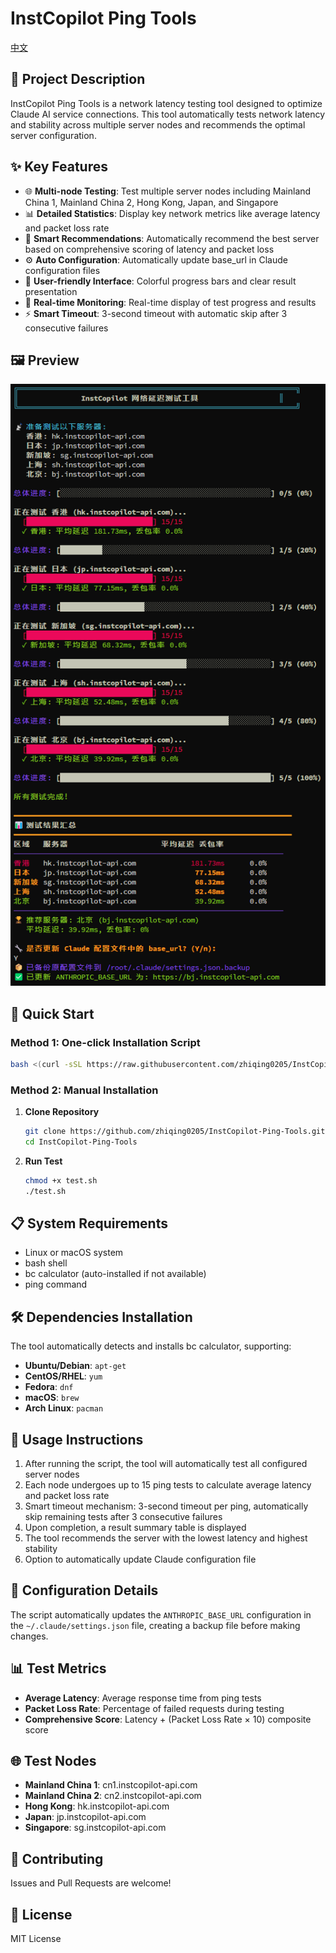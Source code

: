 # InstCopilot Ping Tools

[中文](README.md)

## 📖 Project Description

InstCopilot Ping Tools is a network latency testing tool designed to optimize Claude AI service connections. This tool automatically tests network latency and stability across multiple server nodes and recommends the optimal server configuration.

## ✨ Key Features

- 🌐 **Multi-node Testing**: Test multiple server nodes including Mainland China 1, Mainland China 2, Hong Kong, Japan, and Singapore
- 📊 **Detailed Statistics**: Display key network metrics like average latency and packet loss rate
- 🎯 **Smart Recommendations**: Automatically recommend the best server based on comprehensive scoring of latency and packet loss
- ⚙️ **Auto Configuration**: Automatically update base_url in Claude configuration files
- 🎨 **User-friendly Interface**: Colorful progress bars and clear result presentation
- 🔄 **Real-time Monitoring**: Real-time display of test progress and results
- ⚡ **Smart Timeout**: 3-second timeout with automatic skip after 3 consecutive failures

## 🖼️ Preview

![Preview](images/preview.png)

## 🚀 Quick Start

### Method 1: One-click Installation Script

```bash
bash <(curl -sSL https://raw.githubusercontent.com/zhiqing0205/InstCopilot-Ping-Tools/main/test.sh)
```

### Method 2: Manual Installation

1. **Clone Repository**
   ```bash
   git clone https://github.com/zhiqing0205/InstCopilot-Ping-Tools.git
   cd InstCopilot-Ping-Tools
   ```

2. **Run Test**
   ```bash
   chmod +x test.sh
   ./test.sh
   ```

## 📋 System Requirements

- Linux or macOS system
- bash shell
- bc calculator (auto-installed if not available)
- ping command

## 🛠️ Dependencies Installation

The tool automatically detects and installs bc calculator, supporting:

- **Ubuntu/Debian**: `apt-get`
- **CentOS/RHEL**: `yum`
- **Fedora**: `dnf`
- **macOS**: `brew`
- **Arch Linux**: `pacman`

## 📝 Usage Instructions

1. After running the script, the tool will automatically test all configured server nodes
2. Each node undergoes up to 15 ping tests to calculate average latency and packet loss rate
3. Smart timeout mechanism: 3-second timeout per ping, automatically skip remaining tests after 3 consecutive failures
4. Upon completion, a result summary table is displayed
5. The tool recommends the server with the lowest latency and highest stability
6. Option to automatically update Claude configuration file

## 🔧 Configuration Details

The script automatically updates the `ANTHROPIC_BASE_URL` configuration in the `~/.claude/settings.json` file, creating a backup file before making changes.

## 📊 Test Metrics

- **Average Latency**: Average response time from ping tests
- **Packet Loss Rate**: Percentage of failed requests during testing
- **Comprehensive Score**: Latency + (Packet Loss Rate × 10) composite score

## 🌐 Test Nodes

- **Mainland China 1**: cn1.instcopilot-api.com
- **Mainland China 2**: cn2.instcopilot-api.com
- **Hong Kong**: hk.instcopilot-api.com
- **Japan**: jp.instcopilot-api.com
- **Singapore**: sg.instcopilot-api.com

## 🤝 Contributing

Issues and Pull Requests are welcome!

## 📄 License

MIT License